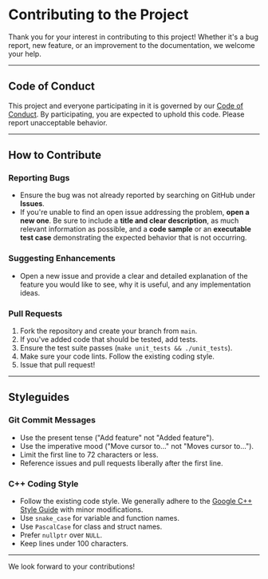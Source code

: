 # Contributing to the Project

Thank you for your interest in contributing to this project! Whether it's a bug report, new feature, or an improvement to the documentation, we welcome your help.

---

## Code of Conduct

This project and everyone participating in it is governed by our [Code of Conduct](CODE_OF_CONDUCT.md). By participating, you are expected to uphold this code. Please report unacceptable behavior.

---

## How to Contribute

### Reporting Bugs

- Ensure the bug was not already reported by searching on GitHub under **Issues**.
- If you're unable to find an open issue addressing the problem, **open a new one**. Be sure to include a **title and clear description**, as much relevant information as possible, and a **code sample** or an **executable test case** demonstrating the expected behavior that is not occurring.

### Suggesting Enhancements

- Open a new issue and provide a clear and detailed explanation of the feature you would like to see, why it is useful, and any implementation ideas.

### Pull Requests

1.  Fork the repository and create your branch from `main`.
2.  If you've added code that should be tested, add tests.
3.  Ensure the test suite passes (`make unit_tests && ./unit_tests`).
4.  Make sure your code lints. Follow the existing coding style.
5.  Issue that pull request!

---

## Styleguides

### Git Commit Messages

- Use the present tense ("Add feature" not "Added feature").
- Use the imperative mood ("Move cursor to..." not "Moves cursor to...").
- Limit the first line to 72 characters or less.
- Reference issues and pull requests liberally after the first line.

### C++ Coding Style

- Follow the existing code style. We generally adhere to the [Google C++ Style Guide](https://google.github.io/styleguide/cppguide.html) with minor modifications.
- Use `snake_case` for variable and function names.
- Use `PascalCase` for class and struct names.
- Prefer `nullptr` over `NULL`.
- Keep lines under 100 characters.

---

We look forward to your contributions!
